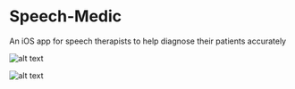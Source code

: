 # Speech-Medic
An iOS app for speech therapists to help diagnose their patients accurately

![alt text](http://i.imgur.com/Vc5rztb.jpg "Screenshot 1")

![alt text](http://i.imgur.com/hqwj2NH.jpg "Screenshot 1")
